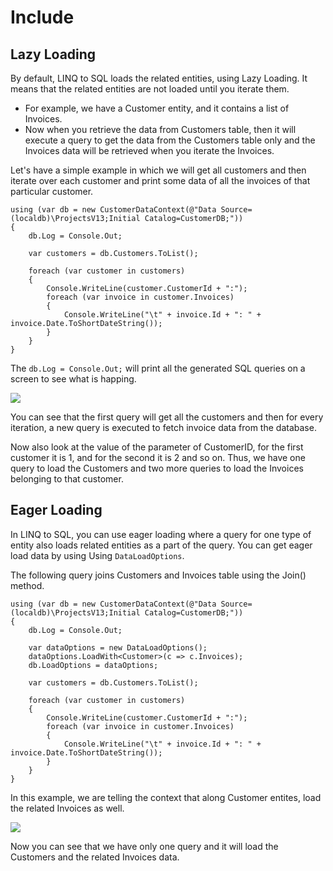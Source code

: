 # Include

## Lazy Loading

By default, LINQ to SQL loads the related entities, using Lazy Loading. It means that the related entities are not loaded until you iterate them. 

 - For example, we have a Customer entity, and it contains a list of Invoices. 
 - Now when you retrieve the data from Customers table, then it will execute a query to get the data from the Customers table only and the Invoices data will be retrieved when you iterate the Invoices.  

Let's have a simple example in which we will get all customers and then iterate over each customer and print some data of all the invoices of that particular customer. 

```charp
using (var db = new CustomerDataContext(@"Data Source=(localdb)\ProjectsV13;Initial Catalog=CustomerDB;"))
{
    db.Log = Console.Out;

    var customers = db.Customers.ToList();

    foreach (var customer in customers)
    {
        Console.WriteLine(customer.CustomerId + ":");
        foreach (var invoice in customer.Invoices)
        {
            Console.WriteLine("\t" + invoice.Id + ": " + invoice.Date.ToShortDateString());
        }
    }
}
```

The `db.Log = Console.Out;` will print all the generated SQL queries on a screen to see what is happing.

<img src="{{ site.github.url }}/images/include1.png">

You can see that the first query will get all the customers and then for every iteration, a new query is executed to fetch invoice data from the database.

Now also look at the value of the parameter of CustomerID, for the first customer it is 1, and for the second it is 2 and so on. Thus, we have one query to load the Customers and two more queries to load the Invoices belonging to that customer.

## Eager Loading

In LINQ to SQL, you can use eager loading where a query for one type of entity also loads related entities as a part of the query. You can get eager load data by using Using `DataLoadOptions`.

The following query joins Customers and Invoices table using the Join() method.

```charp
using (var db = new CustomerDataContext(@"Data Source=(localdb)\ProjectsV13;Initial Catalog=CustomerDB;"))
{
    db.Log = Console.Out;

    var dataOptions = new DataLoadOptions();
    dataOptions.LoadWith<Customer>(c => c.Invoices);
    db.LoadOptions = dataOptions;

    var customers = db.Customers.ToList();

    foreach (var customer in customers)
    {
        Console.WriteLine(customer.CustomerId + ":");
        foreach (var invoice in customer.Invoices)
        {
            Console.WriteLine("\t" + invoice.Id + ": " + invoice.Date.ToShortDateString());
        }
    }
}
```
In this example, we are telling the context that along Customer entites, load the related Invoices as well.

<img src="{{ site.github.url }}/images/include2.png">

Now you can see that we have only one query and it will load the Customers and the related Invoices data.
